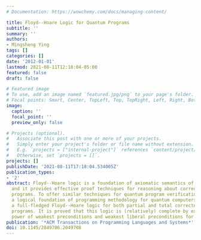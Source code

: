 ```yaml
---
# Documentation: https://wowchemy.com/docs/managing-content/

title: Floyd--Hoare Logic for Quantum Programs
subtitle: ''
summary: ''
authors:
- Mingsheng Ying
tags: []
categories: []
date: '2012-01-01'
lastmod: 2021-08-11T12:18:04-05:00
featured: false
draft: false

# Featured image
# To use, add an image named `featured.jpg/png` to your page's folder.
# Focal points: Smart, Center, TopLeft, Top, TopRight, Left, Right, BottomLeft, Bottom, BottomRight.
image:
  caption: ''
  focal_point: ''
  preview_only: false

# Projects (optional).
#   Associate this post with one or more of your projects.
#   Simply enter your project's folder or file name without extension.
#   E.g. `projects = ["internal-project"]` references `content/project/deep-learning/index.md`.
#   Otherwise, set `projects = []`.
projects: []
publishDate: '2021-08-11T17:18:04.534005Z'
publication_types:
- '2'
abstract: Floyd--Hoare logic is a foundation of axiomatic semantics of classical programs,
  and it provides effective proof techniques for reasoning about correctness of classical
  programs. To offer similar techniques for quantum program verification and to build
  a logical foundation of programming methodology for quantum computers, we develop
  a full-fledged Floyd--Hoare logic for both partial and total correctness of quantum
  programs. It is proved that this logic is (relatively) complete by exploiting the
  power of weakest preconditions and weakest liberal preconditions for quantum programs.
publication: '*ACM Transactions on Programming Languages and Systems*'
doi: 10.1145/2049706.2049708
---
```

